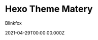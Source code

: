 ---
title: Hexo Theme Matery
github: https://github.com/blinkfox/hexo-theme-matery
demo: http://blinkfox.com/
license: Apache-2.0
author: Blinkfox
author_link: ''
author_twitter: ''
date: 2021-04-29T00:00:00.000Z
ssg:
  - Hexo
cms: null
css: null
category: null
description: A beautiful hexo blog theme with material design and responsive design.
draft: true
publish_date: '2018-08-27T16:38:12Z'
update_date: '2022-08-25T08:59:06Z'
github_star: 4538
github_fork: 1167
---